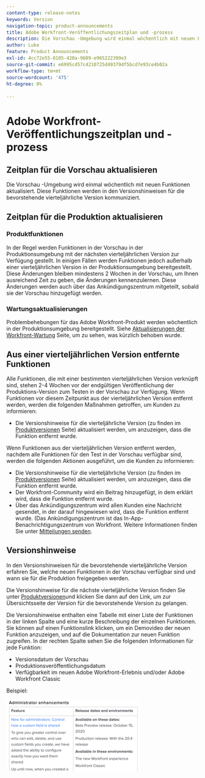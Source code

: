 ```yaml
---
content-type: release-notes
keywords: Version
navigation-topic: product-announcements
title: Adobe Workfront-Veröffentlichungszeitplan und -prozess
description: Die Vorschau -Umgebung wird einmal wöchentlich mit neuen Funktionen aktualisiert. Diese Funktionen werden in den Versionshinweisen für die bevorstehende vierteljährliche Version kommuniziert.
author: Luke
feature: Product Announcements
exl-id: 4cc72e55-8105-420a-9609-e965222399e3
source-git-commit: e6995cd57c4210725d49379df5bcd7e93ce4b02a
workflow-type: tm+mt
source-wordcount: '475'
ht-degree: 0%

---
```


# Adobe Workfront-Veröffentlichungszeitplan und -prozess

## Zeitplan für die Vorschau aktualisieren

Die Vorschau -Umgebung wird einmal wöchentlich mit neuen Funktionen aktualisiert. Diese Funktionen werden in den Versionshinweisen für die bevorstehende vierteljährliche Version kommuniziert.

## Zeitplan für die Produktion aktualisieren

### Produktfunktionen

In der Regel werden Funktionen in der Vorschau in der Produktionsumgebung mit der nächsten vierteljährlichen Version zur Verfügung gestellt. In einigen Fällen werden Funktionen jedoch außerhalb einer vierteljährlichen Version in der Produktionsumgebung bereitgestellt. Diese Änderungen bleiben mindestens 2 Wochen in der Vorschau, um Ihnen ausreichend Zeit zu geben, die Änderungen kennenzulernen. Diese Änderungen werden auch über das Ankündigungszentrum mitgeteilt, sobald sie der Vorschau hinzugefügt werden.

### Wartungsaktualisierungen

Problembehebungen für das Adobe Workfront-Produkt werden wöchentlich in der Produktionsumgebung bereitgestellt. Siehe [Aktualisierungen der Workfront-Wartung](https://experienceleague.adobe.com/docs/workfront-known-issues/releases/current-updates.html) Seite, um zu sehen, was kürzlich behoben wurde.

## Aus einer vierteljährlichen Version entfernte Funktionen

Alle Funktionen, die mit einer bestimmten vierteljährlichen Version verknüpft sind, stehen 2-4 Wochen vor der endgültigen Veröffentlichung der Produktions-Version zum Testen in der Vorschau zur Verfügung. Wenn Funktionen vor diesem Zeitpunkt aus der vierteljährlichen Version entfernt werden, werden die folgenden Maßnahmen getroffen, um Kunden zu informieren:

* Die Versionshinweise für die vierteljährliche Version (zu finden im [Produktversionen](../../product-announcements/product-releases/product-releases.md) Seite) aktualisiert werden, um anzuzeigen, dass die Funktion entfernt wurde.

Wenn Funktionen aus der vierteljährlichen Version entfernt werden, nachdem alle Funktionen für den Test in der Vorschau verfügbar sind, werden die folgenden Aktionen ausgeführt, um die Kunden zu informieren:

* Die Versionshinweise für die vierteljährliche Version (zu finden im [Produktversionen](../../product-announcements/product-releases/product-releases.md) Seite) aktualisiert werden, um anzuzeigen, dass die Funktion entfernt wurde.
* Der Workfront-Community wird ein Beitrag hinzugefügt, in dem erklärt wird, dass die Funktion entfernt wurde.
* Über das Ankündigungszentrum wird allen Kunden eine Nachricht gesendet, in der darauf hingewiesen wird, dass die Funktion entfernt wurde. (Das Ankündigungszentrum ist das In-App-Benachrichtigungszentrum von Workfront. Weitere Informationen finden Sie unter [Mitteilungen senden](../../administration-and-setup/get-started-wf-administration/view-send-announcements.md).

## Versionshinweise

In den Versionshinweisen für die bevorstehende vierteljährliche Version erfahren Sie, welche neuen Funktionen in der Vorschau verfügbar sind und wann sie für die Produktion freigegeben werden.

Die Versionshinweise für die nächste vierteljährliche Version finden Sie unter [Produktversionen](../../product-announcements/product-releases/product-releases.md)und klicken Sie dann auf den Link, um zur Übersichtsseite der Version für die bevorstehende Version zu gelangen.

Die Versionshinweise enthalten eine Tabelle mit einer Liste der Funktionen in der linken Spalte und eine kurze Beschreibung der einzelnen Funktionen. Sie können auf einen Funktionslink klicken, um ein Demovideo der neuen Funktion anzuzeigen, und auf die Dokumentation zur neuen Funktion zugreifen. In der rechten Spalte sehen Sie die folgenden Informationen für jede Funktion:

* Versionsdatum der Vorschau
* Produktionsveröffentlichungsdatum
* Verfügbarkeit im neuen Adobe Workfront-Erlebnis und/oder Adobe Workfront Classic

Beispiel:

![](assets/release-notes-350x189.png)
